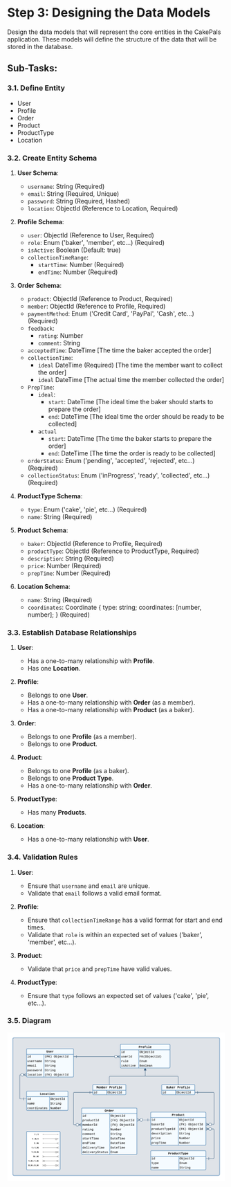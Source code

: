 # Step 3: Designing the Data Models

Design the data models that will represent the core entities in the CakePals application. These models will define the structure of the data that will be stored in the database.

## Sub-Tasks:

### 3.1. Define Entity

- User
- Profile
- Order
- Product
- ProductType
- Location


### 3.2. Create Entity Schema

1. **User Schema**:

   - `username`: String (Required)
   - `email`: String (Required, Unique)
   - `password`: String (Required, Hashed)
   - `location`: ObjectId (Reference to Location, Required)

2. **Profile Schema**:

   - `user`: ObjectId (Reference to User, Required)
   - `role`: Enum ('baker', 'member', etc...) (Required)
   - `isActive`: Boolean (Default: true)
   - `collectionTimeRange`:
     - `startTime`: Number (Required)
     - `endTime`: Number (Required)

3. **Order Schema**:

   - `product`: ObjectId (Reference to Product, Required)
   - `member`: ObjectId (Reference to Profile, Required)
   - `paymentMethod`: Enum ('Credit Card', 'PayPal', 'Cash', etc...) (Required)
   - `feedback`:
      - `rating`: Number
      - `comment`: String
   - `acceptedTime`: DateTime [The time the baker accepted the order]
   - `collectionTime`:
      - `ideal` DateTime (Required) [The time the member want to collect the order]
      - `ideal` DateTime [The actual time the member collected the order]
   - `PrepTime`:
      - `ideal`:
         - `start`: DateTime [The ideal time the baker should starts to prepare the order]
         - `end`: DateTime [The ideal time the order should be ready to be collected]
      - `actual`
         - `start`: DateTime [The time the baker starts to prepare the order]
         - `end`: DateTime [The time the order is ready to be collected]
   - `orderStatus`: Enum ('pending', 'accepted', 'rejected', etc...) (Required)
   - `collectionStatus`: Enum ('inProgress', 'ready', 'collected', etc...) (Required)

4. **ProductType Schema**:

   - `type`: Enum ('cake', 'pie', etc...) (Required)
   - `name`: String (Required)

5. **Product Schema**:

   - `baker`: ObjectId (Reference to Profile, Required)
   - `productType`: ObjectId (Reference to ProductType, Required)
   - `description`: String (Required)
   - `price`: Number (Required)
   - `prepTime`: Number (Required)

6. **Location Schema**:

   - `name`: String (Required)
   - `coordinates`: Coordinate { type: string; coordinates: [number, number]; } (Required)


### 3.3. Establish Database Relationships

1. **User**:
   - Has a one-to-many relationship with **Profile**.
   - Has one **Location**.

2. **Profile**:
   - Belongs to one **User**.
   - Has a one-to-many relationship with **Order** (as a member).
   - Has a one-to-many relationship with **Product** (as a baker).

3. **Order**:
   - Belongs to one **Profile** (as a member).
   - Belongs to one **Product**.

4. **Product**:
   - Belongs to one **Profile** (as a baker).
   - Belongs to one **Product Type**.
   - Has a one-to-many relationship with **Order**.

5. **ProductType**:
   - Has many **Products**.

6. **Location**:
   - Has a one-to-many relationship with **User**.


### 3.4. Validation Rules

1. **User**:
   - Ensure that `username` and `email` are unique.
   - Validate that `email` follows a valid email format.

2. **Profile**:
   - Ensure that `collectionTimeRange` has a valid format for start and end times.
   - Validate that `role` is within an expected set of values ('baker', 'member', etc...).

3. **Product**:
   - Validate that `price` and `prepTime` have valid values.

4. **ProductType**:
   - Ensure that `type` follows an expected set of values ('cake', 'pie', etc...).

### 3.5. Diagram

![Entities-Diagram](media/CakePals-Entities.png)
